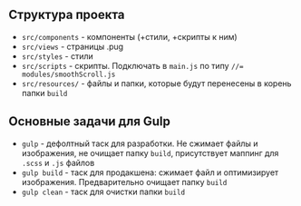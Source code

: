 ## Структура проекта

- `src/components` - компоненты (+стили, +скрипты к ним)
- `src/views` - страницы .pug
- `src/styles` - стили
- `src/scripts` - скрипты. Подключать в `main.js` по типу `//= modules/smoothScroll.js`
- `src/resources/` - файлы и папки, которые будут перенесены в корень папки `build`

## Основные задачи для Gulp

- `gulp` - дефолтный таск для разработки. Не сжимает файлы и изображения, не очищает папку `build`, присутствует маппинг для `.scss` и `.js` файлов
- `gulp build` - таск для продакшена: сжимает файл и оптимизирует изображения. Предварительно очищает папку `build`
- `gulp clean` - таск для очистки папки `build`

